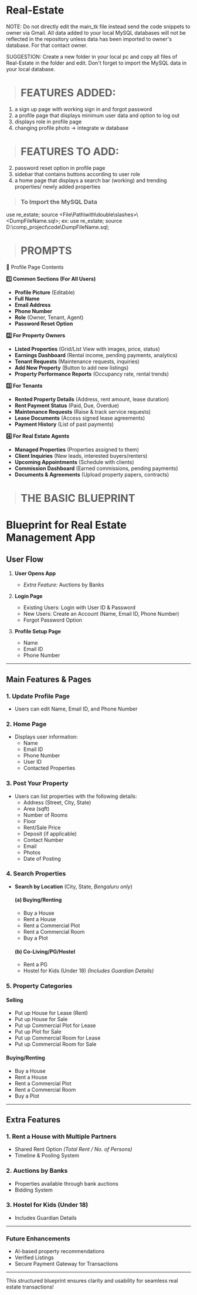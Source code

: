 # Real-Estate
NOTE: Do not directly edit the main_tk file instead send the code snippets to owner via Gmail. All data added to your local MySQL databases will not be reflected in the repository unless data has been imported to owner's database. For that contact owner.

SUGGESTION: Create a new folder in your local pc and copy all files of Real-Estate in the folder and edit. Don't forget to import the MySQL data in your local database.

> # FEATURES ADDED:
1. a sign up page with working sign in and forgot password
3. a profile page that displays minimum user data and option to log out
0. displays role in profile page
1. changing profile photo -> integrate w database

> # FEATURES TO ADD:
2. password reset option in profile page
4. sidebar that contains buttons according to user role
3. a home page that displays a search bar (working) and trending properties/ newly added properties

> ### To Import the MySQL Data
use re_estate;
source <File\\Path\\with\\double\\slashes>\\<DumpFileName.sql>;
ex:
use re_estate;
source D:\\comp_project\\code\\DumpFileName.sql;

> # PROMPTS
🏡 Profile Page Contents

**1️⃣ Common Sections (For All Users)**
- **Profile Picture** (Editable)  
- **Full Name**  
- **Email Address**  
- **Phone Number**  
- **Role** (Owner, Tenant, Agent)  
- **Password Reset Option**  

 **2️⃣ For Property Owners**
- **Listed Properties** (Grid/List View with images, price, status)  
- **Earnings Dashboard** (Rental income, pending payments, analytics)  
- **Tenant Requests** (Maintenance requests, inquiries)  
- **Add New Property** (Button to add new listings)  
- **Property Performance Reports** (Occupancy rate, rental trends)  

 **3️⃣ For Tenants**
- **Rented Property Details** (Address, rent amount, lease duration)  
- **Rent Payment Status** (Paid, Due, Overdue)  
- **Maintenance Requests** (Raise & track service requests)  
- **Lease Documents** (Access signed lease agreements)  
- **Payment History** (List of past payments)  

 **4️⃣ For Real Estate Agents**
- **Managed Properties** (Properties assigned to them)  
- **Client Inquiries** (New leads, interested buyers/renters)  
- **Upcoming Appointments** (Schedule with clients)  
- **Commission Dashboard** (Earned commissions, pending payments)  
- **Documents & Agreements** (Upload property papers, contracts)

> # THE BASIC BLUEPRINT
# **Blueprint for Real Estate Management App**

## **User Flow**
1. **User Opens App**
   - *Extra Feature:* Auctions by Banks

2. **Login Page**
   - Existing Users: Login with User ID & Password
   - New Users: Create an Account (Name, Email ID, Phone Number)
   - Forgot Password Option

3. **Profile Setup Page**
   - Name
   - Email ID
   - Phone Number

---

## **Main Features & Pages**

### **1. Update Profile Page**
- Users can edit Name, Email ID, and Phone Number

### **2. Home Page**
- Displays user information:
  - Name
  - Email ID
  - Phone Number
  - User ID
  - Contacted Properties

### **3. Post Your Property**
- Users can list properties with the following details:
  - Address (Street, City, State)
  - Area (sqft)
  - Number of Rooms
  - Floor
  - Rent/Sale Price
  - Deposit (if applicable)
  - Contact Number
  - Email
  - Photos
  - Date of Posting

### **4. Search Properties**
- **Search by Location** (City, State, *Bengaluru only*)
  
  #### **(a) Buying/Renting**
  - Buy a House
  - Rent a House
  - Rent a Commercial Plot
  - Rent a Commercial Room
  - Buy a Plot
  
  #### **(b) Co-Living/PG/Hostel**
  - Rent a PG
  - Hostel for Kids (Under 18) *(Includes Guardian Details)*

### **5. Property Categories**

#### **Selling**
- Put up House for Lease (Rent)
- Put up House for Sale
- Put up Commercial Plot for Lease
- Put up Plot for Sale
- Put up Commercial Room for Lease
- Put up Commercial Room for Sale

#### **Buying/Renting**
- Buy a House
- Rent a House
- Rent a Commercial Plot
- Rent a Commercial Room
- Buy a Plot

---

## **Extra Features**

### **1. Rent a House with Multiple Partners**
- Shared Rent Option *(Total Rent / No. of Persons)*
- Timeline & Pooling System

### **2. Auctions by Banks**
- Properties available through bank auctions
- Bidding System

### **3. Hostel for Kids (Under 18)**
- Includes Guardian Details

---

### **Future Enhancements**
- AI-based property recommendations
- Verified Listings
- Secure Payment Gateway for Transactions

---

This structured blueprint ensures clarity and usability for seamless real estate transactions!

